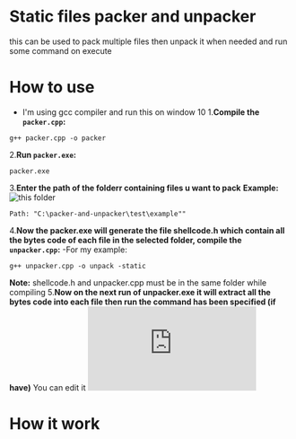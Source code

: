 # Static files packer and unpacker
this can be used to pack multiple files then unpack it when needed and run some command on execute
# How to use
- I'm using gcc compiler and run this on window 10
1.**Compile the `packer.cpp`:**
```shell
g++ packer.cpp -o packer
```
2.**Run `packer.exe`:**
```shell
packer.exe
```
3.**Enter the path of the folderr containing files u want to pack**
**Example:** ![this folder](https://github.com/tmih06/packer-and-unpacker/tree/main/test/example)
```shell
Path: "C:\packer-and-unpacker\test\example""
```
4.**Now the packer.exe will generate the file shellcode.h which contain all the bytes code of each file in the selected folder, compile the `unpacker.cpp`:**
-For my example:
[](https://github.com/tmih06/packer-and-unpacker/blob/main/images/screenshot.png)
```shell
g++ unpacker.cpp -o unpack -static
```
**Note:** shellcode.h and unpacker.cpp must be in the same folder while compiling
5.**Now on the next run of unpacker.exe it will extract all the bytes code into each file then run the command has been specified (if have)**
You can edit it ![here](https://github.com/tmih06/packer-and-unpacker/blob/main/unpacker.cpp#L26)

# How it work
[](https://github.com/tmih06/packer-and-unpacker/blob/main/images/how%20it%20work.png)
